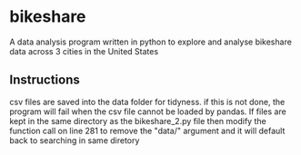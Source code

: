 # bikeshare

A data analysis program written in python to explore and analyse bikeshare data across 3 cities in the United States

## Instructions

csv files are saved into the data folder for tidyness. if this is not done, the program will fail when the csv file cannot be loaded by pandas. If files are kept in the same directory as the bikeshare_2.py file then modify the function call on line 281 to remove the "data/" argument and it will default back to searching in same diretory
